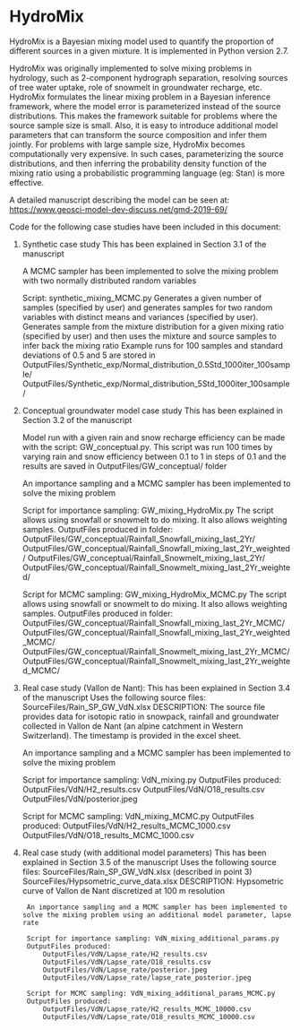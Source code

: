 # HydroMix

HydroMix is a Bayesian mixing model used to quantify the proportion of different sources in a given mixture. It is implemented in Python version 2.7.

HydroMix was originally implemented to solve mixing problems in hydrology, such as 2-component hydrograph separation, resolving sources of tree water uptake, role of snowmelt in groundwater recharge, etc. HydroMix formulates the linear mixing problem in a Bayesian inference framework, where the model error is parameterized instead of the source distributions. This makes the framework suitable for problems where the source sample size is small. Also, it is easy to introduce additional model parameters that can transform the source composition and infer them jointly. For problems with large sample size, HydroMix becomes computationally very expensive. In such cases, parameterizing the source distributions, and then inferring the probability density function of the mixing ratio using a probabilistic programming language (eg: Stan) is more effective.

A detailed manuscript describing the model can be seen at:
https://www.geosci-model-dev-discuss.net/gmd-2019-69/

Code for the following case studies have been included in this document:

1. Synthetic case study
	This has been explained in Section 3.1 of the manuscript

	A MCMC sampler has been implemented to solve the mixing problem with two normally distributed random variables

	Script: synthetic_mixing_MCMC.py
		Generates a given number of samples (specified by user) and generates samples for two random variables with distinct means and variances (specified by user). Generates sample from the mixture distribution for a given mixing ratio (specified by user) and then uses the mixture and source samples to infer back the mixing ratio
	Example runs for 100 samples and standard deviations of 0.5 and 5 are stored in 
	OutputFiles/Synthetic_exp/Normal_distribution_0.5Std_1000iter_100sample/
	OutputFiles/Synthetic_exp/Normal_distribution_5Std_1000iter_100sample/

2. Conceptual groundwater model case study
	This has been explained in Section 3.2 of the manuscript
	
	Model run with a given rain and snow recharge efficiency can be made with the script: GW_conceptual.py. This script was run 100 times by varying rain and snow efficiency between 0.1 to 1 in steps of 0.1 and the results are saved in OutputFiles/GW_conceptual/ folder

	An importance sampling and a MCMC sampler has been implemented to solve the mixing problem

	Script for importance sampling: GW_mixing_HydroMix.py
	The script allows using snowfall or snowmelt to do mixing. It also allows weighting samples.
	OutputFiles produced in folder:
		OutputFiles/GW_conceptual/Rainfall_Snowfall_mixing_last_2Yr/
		OutputFiles/GW_conceptual/Rainfall_Snowfall_mixing_last_2Yr_weighted/
		OutputFiles/GW_conceptual/Rainfall_Snowmelt_mixing_last_2Yr/
		OutputFiles/GW_conceptual/Rainfall_Snowmelt_mixing_last_2Yr_weighted/

	Script for MCMC sampling: GW_mixing_HydroMix_MCMC.py
	The script allows using snowfall or snowmelt to do mixing. It also allows weighting samples.
	OutputFiles produced in folder:
		OutputFiles/GW_conceptual/Rainfall_Snowfall_mixing_last_2Yr_MCMC/
		OutputFiles/GW_conceptual/Rainfall_Snowfall_mixing_last_2Yr_weighted_MCMC/
		OutputFiles/GW_conceptual/Rainfall_Snowmelt_mixing_last_2Yr_MCMC/
		OutputFiles/GW_conceptual/Rainfall_Snowmelt_mixing_last_2Yr_weighted_MCMC/

3. Real case study (Vallon de Nant):
	This has been explained in Section 3.4 of the manuscript
	Uses the following source files:
		SourceFiles/Rain_SP_GW_VdN.xlsx
			DESCRIPTION: The source file provides data for isotopic ratio in snowpack, rainfall and groundwater collected in Vallon de Nant (an alpine catchment in Western Switzerland). The timestamp is provided in the excel sheet.
	
	An importance sampling and a MCMC sampler has been implemented to solve the mixing problem

	Script for importance sampling: VdN_mixing.py
	OutputFiles produced:
		OutputFiles/VdN/H2_results.csv
		OutputFiles/VdN/O18_results.csv
		OutputFiles/VdN/posterior.jpeg

	Script for MCMC sampling: VdN_mixing_MCMC.py
	OutputFiles produced:
		OutputFiles/VdN/H2_results_MCMC_1000.csv
		OutputFiles/VdN/O18_results_MCMC_1000.csv

4. Real case study (with additional model parameters)
	This has been explained in Section 3.5 of the manuscript
	Uses the following source files:
		SourceFiles/Rain_SP_GW_VdN.xlsx (described in point 3)
		SourceFiles/Hypsometric_curve_data.xlsx
			DESCRIPTION: Hypsometric curve of Vallon de Nant discretized at 100 m resolution

		An importance sampling and a MCMC sampler has been implemented to solve the mixing problem using an additional model parameter, lapse rate

		Script for importance sampling: VdN_mixing_additional_params.py
		OutputFiles produced:
			OutputFiles/VdN/Lapse_rate/H2_results.csv
			OutputFiles/VdN/Lapse_rate/O18_results.csv
			OutputFiles/VdN/Lapse_rate/posterior.jpeg
			OutputFiles/VdN/Lapse_rate/lapse_rate_posterior.jpeg

		Script for MCMC sampling: VdN_mixing_additional_params_MCMC.py
		OutputFiles produced:
			OutputFiles/VdN/Lapse_rate/H2_results_MCMC_10000.csv
			OutputFiles/VdN/Lapse_rate/O18_results_MCMC_10000.csv
